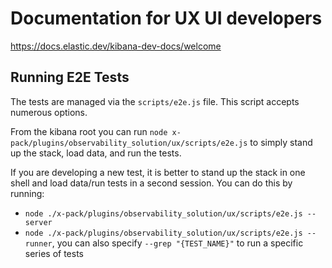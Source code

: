 # Documentation for UX UI developers

https://docs.elastic.dev/kibana-dev-docs/welcome

## Running E2E Tests

The tests are managed via the `scripts/e2e.js` file. This script accepts numerous options.

From the kibana root you can run `node x-pack/plugins/observability_solution/ux/scripts/e2e.js` to simply stand up the stack, load data, and run the tests.

If you are developing a new test, it is better to stand up the stack in one shell and load data/run tests in a second session. You can do this by running:

- `node ./x-pack/plugins/observability_solution/ux/scripts/e2e.js --server`
- `node ./x-pack/plugins/observability_solution/ux/scripts/e2e.js --runner`, you can also specify `--grep "{TEST_NAME}"` to run a specific series of tests
